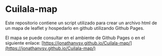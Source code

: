 # Cuilala-map

Este repositorio contiene un script utilizado para crear un archivo html de un mapa de leaflet y hospedarlo en github utilizando Github Pages.

El mapa se puede consultar en el ambiente de Github Pages o en el siguiente enlace: [https://jonathanvsv.github.io/Cuilala-map/](https://jonathanvsv.github.io/Cuilala-map/)